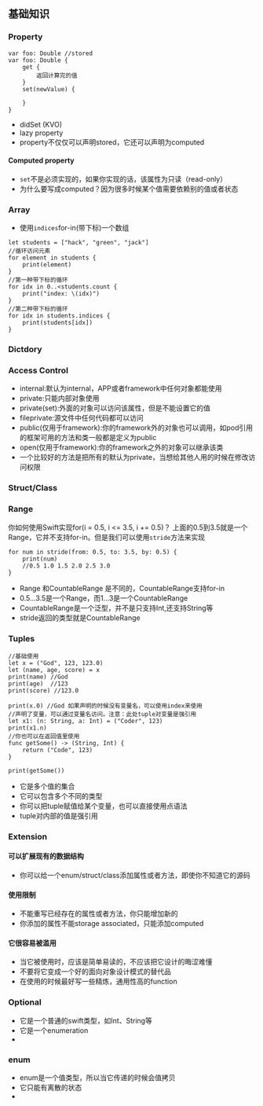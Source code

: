 
## 基础知识
### Property
```
var foo: Double //stored
var foo: Double {
    get {
        返回计算完的值
    }
    set(newValue) {

    }
}
```
* didSet (KVO)
* lazy property
* property不仅仅可以声明stored，它还可以声明为computed

#### Computed property
* `set`不是必须实现的，如果你实现的话，该属性为只读（read-only）
* 为什么要写成computed？因为很多时候某个值需要依赖别的值或者状态

### Array
* 使用`indices`for-in(带下标)一个数组
```
let students = ["hack", "green", "jack"]
//循环访问元素
for element in students {
    print(element)
}
//第一种带下标的循环
for idx in 0..<students.count {
    print("index: \(idx)")
}
//第二种带下标的循环
for idx in students.indices {
    print(students[idx])
}

```

### Dictdory

### Access Control
* internal:默认为internal，APP或者framework中任何对象都能使用
* private:只能内部对象使用
* private(set):外面的对象可以访问该属性，但是不能设置它的值
* fileprivate:源文件中任何代码都可以访问
* public(仅用于framework):你的framework外的对象也可以调用，如pod引用的框架可用的方法和类一般都是定义为public
* open(仅用于framework):你的framework之外的对象可以继承该类
* 一个比较好的方法是把所有的默认为private，当想给其他人用的时候在修改访问权限


### Struct/Class

### Range

你如何使用Swift实现for(i = 0.5, i <= 3.5, i += 0.5)？
上面的0.5到3.5就是一个Range，它并不支持for-in。但是我们可以使用`stride`方法来实现
```
for num in stride(from: 0.5, to: 3.5, by: 0.5) {
    print(num)
    //0.5 1.0 1.5 2.0 2.5 3.0
}
```

* Range 和CountableRange 是不同的，CountableRange支持for-in
* 0.5...3.5是一个Range，而1...3是一个CountableRange
* CountableRange是一个泛型，并不是只支持Int,还支持String等
* stride返回的类型就是CountableRange

### Tuples

```
//基础使用
let x = ("God", 123, 123.0)
let (name, age, score) = x
print(name) //God
print(age)  //123
print(score) //123.0

print(x.0) //God 如果声明的时候没有变量名，可以使用index来使用
//声明了变量，可以通过变量名访问。注意：此处tuple对变量是强引用
let x1: (n: String, a: Int) = ("Coder", 123)
print(x1.n)
//你也可以在返回值里使用
func getSome() -> (String, Int) {
    return ("Code", 123)
}

print(getSome())
```
* 它是多个值的集合
* 它可以包含多个不同的类型
* 你可以把tuple赋值给某个变量，也可以直接使用点语法
* tuple对内部的值是强引用

### Extension

#### 可以扩展现有的数据结构
* 你可以给一个enum/struct/class添加属性或者方法，即使你不知道它的源码

#### 使用限制
* 不能重写已经存在的属性或者方法，你只能增加新的
* 你添加的属性不能storage associated，只能添加computed

#### 它很容易被滥用
* 当它被使用时，应该是简单易读的，不应该把它设计的晦涩难懂
* 不要将它变成一个好的面向对象设计模式的替代品
* 在使用的时候最好写一些精炼，通用性高的function

### Optional
* 它是一个普通的swift类型，如Int、String等
* 它是一个enumeration
* 

### enum
* enum是一个值类型，所以当它传递的时候会值拷贝
* 它只能有离散的状态
* 